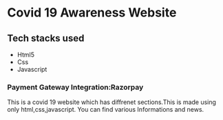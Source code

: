 <h1>Covid 19 Awareness Website</h1>


<h2>Tech stacks used</h2>
<ul>
<li>Html5</li>
<li>Css</li>
<li>Javascript</li>
</ul>
<h3>Payment Gateway Integration:Razorpay</h3>

<p>This is a covid 19 website which has diffrenet sections.This is made using only html,css,javascript.
You can find various Informations and news.
</p>

